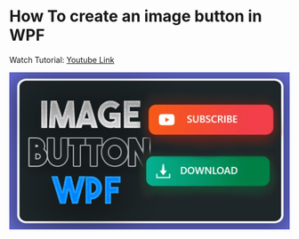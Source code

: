 # How To create an image button in WPF
Watch Tutorial: [Youtube Link](https://youtu.be/8c6NTKZnI1g)

![Thumbnail](Thumbnail.png)
